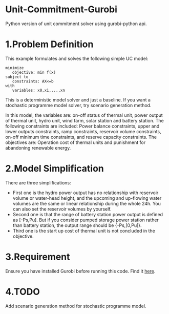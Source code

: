 # Unit-Commitment-Gurobi
Python version of unit commitment solver using gurobi-python api.

# 1.Problem Definition
This example formulates and solves the following simple UC model:

    minimize 
       objective: min f(x)      
    subject to
       constraints: AX<=b
    with
       variables: x0,x1,...,xn

This is a deterministic model solver and just a baseline.
If you want a stochastic programme model solver, try scenario generation method.

In this model, the variables are:
on-off status of thermal unit, power output of thermal unit, hydro unit, wind farm, solar station and battery station.
The following constraints are included:
Power balance constraints, upper and lower outputs constraints, ramp constraints, reservoir volume constraints,
on-off minimum time constraints, and reserve capacity constraints.
The objectives are:
Operation cost of thermal units and punishment for abandoning renewable energy.

# 2.Model Simplification
There are three simplifications:  
* First one is the hydro power output has no relationship with reservoir volume or water-head height,
and the upcoming and up-flowing water volumes are the same or linear relationship during the whole 24h.
You can also set the reservoir volumes by yourself.  
* Second one is that the range of battery station power output is defined as [-Ps,Pu].
But if you consider pumped storage power station rather than battery station, the output range should be {-Ps,[0,Pu]}.
* Third one is the start up cost of thermal unit is not concluded in the objective.

# 3.Requirement
Ensure you have installed Gurobi before running this code. Find it [here](https://www.gurobi.com/ "悬停显示").

# 4.TODO
Add scenario generation method for stochastic programme model.
